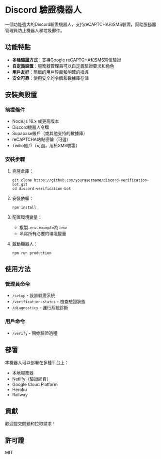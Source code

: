 # Discord 驗證機器人

一個功能強大的Discord驗證機器人，支持reCAPTCHA和SMS驗證，幫助服務器管理員防止機器人和垃圾郵件。

## 功能特點

- **多種驗證方式**：支持Google reCAPTCHA和SMS短信驗證
- **自定義設置**：服務器管理員可以自定義驗證要求和角色
- **用戶友好**：簡單的用戶界面和明確的指導
- **安全可靠**：使用安全的令牌和數據庫存儲

## 安裝與設置

### 前提條件

- Node.js 16.x 或更高版本
- Discord機器人令牌
- Supabase賬戶（或其他支持的數據庫）
- reCAPTCHA站點密鑰（可選）
- Twilio賬戶（可選，用於SMS驗證）

### 安裝步驟

1. 克隆倉庫：
   ```
   git clone https://github.com/yourusername/discord-verification-bot.git
   cd discord-verification-bot
   ```

2. 安裝依賴：
   ```
   npm install
   ```

3. 配置環境變量：
   - 複製`.env.example`為`.env`
   - 填寫所有必要的環境變量

4. 啟動機器人：
   ```
   npm run production
   ```

## 使用方法

### 管理員命令

- `/setup` - 設置驗證系統
- `/verification-status` - 檢查驗證狀態
- `/diagnostics` - 運行系統診斷

### 用戶命令

- `/verify` - 開始驗證過程

## 部署

本機器人可以部署在多種平台上：

- 本地服務器
- Netlify（驗證網頁）
- Google Cloud Platform
- Heroku
- Railway

## 貢獻

歡迎提交問題和拉取請求！

## 許可證

MIT 